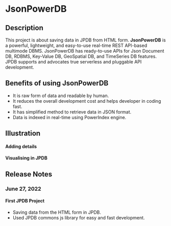 # JsonPowerDB
## Description
This project is about saving data in JPDB from HTML form.
**JsonPowerDB** is a powerful, lightweight, and easy-to-use real-time REST API-based multimode DBMS. JsonPowerDB has ready-to-use APIs for Json Document DB, RDBMS, Key-Value DB, GeoSpatial DB, and TimeSeries DB features. JPDB supports and advocates true serverless and pluggable API development.

## Benefits of using JsonPowerDB
- It is raw form of data and readable by human.
- It reduces the overall development cost and helps developer in coding fast.
- It has simplified method to retrieve data in JSON format.
- Data is indexed in real-time using PowerIndex engine.
## Illustration
#### Adding details
#### Visualising in **JPDB**
## Release Notes
### June 27, 2022
#### First JPDB Project
- Saving data from the HTML form in JPDB.
- Used JPDB commons js library for easy and fast development.
